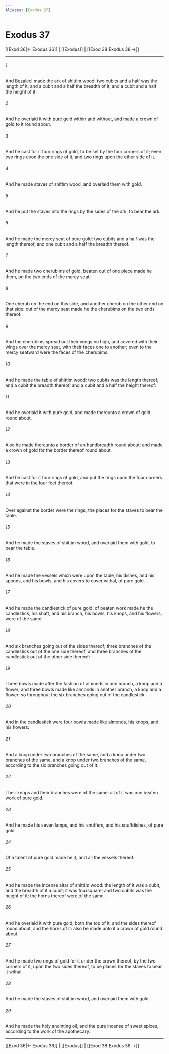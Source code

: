 ```yaml
---
Aliases: [Exodus 37]
---
```

# Exodus 37

[[Exod 36|← Exodus 36]] | [[Exodus]] | [[Exod 38|Exodus 38 →]]
***



###### 1 
And Bezaleel made the ark of shittim wood: two cubits and a half was the length of it, and a cubit and a half the breadth of it, and a cubit and a half the height of it: 

###### 2 
And he overlaid it with pure gold within and without, and made a crown of gold to it round about. 

###### 3 
And he cast for it four rings of gold, to be set by the four corners of it; even two rings upon the one side of it, and two rings upon the other side of it. 

###### 4 
And he made staves of shittim wood, and overlaid them with gold. 

###### 5 
And he put the staves into the rings by the sides of the ark, to bear the ark. 

###### 6 
And he made the mercy seat of pure gold: two cubits and a half was the length thereof, and one cubit and a half the breadth thereof. 

###### 7 
And he made two cherubims of gold, beaten out of one piece made he them, on the two ends of the mercy seat; 

###### 8 
One cherub on the end on this side, and another cherub on the other end on that side: out of the mercy seat made he the cherubims on the two ends thereof. 

###### 9 
And the cherubims spread out their wings on high, and covered with their wings over the mercy seat, with their faces one to another; even to the mercy seatward were the faces of the cherubims. 

###### 10 
And he made the table of shittim wood: two cubits was the length thereof, and a cubit the breadth thereof, and a cubit and a half the height thereof: 

###### 11 
And he overlaid it with pure gold, and made thereunto a crown of gold round about. 

###### 12 
Also he made thereunto a border of an handbreadth round about; and made a crown of gold for the border thereof round about. 

###### 13 
And he cast for it four rings of gold, and put the rings upon the four corners that were in the four feet thereof. 

###### 14 
Over against the border were the rings, the places for the staves to bear the table. 

###### 15 
And he made the staves of shittim wood, and overlaid them with gold, to bear the table. 

###### 16 
And he made the vessels which were upon the table, his dishes, and his spoons, and his bowls, and his covers to cover withal, of pure gold. 

###### 17 
And he made the candlestick of pure gold: of beaten work made he the candlestick; his shaft, and his branch, his bowls, his knops, and his flowers, were of the same: 

###### 18 
And six branches going out of the sides thereof; three branches of the candlestick out of the one side thereof, and three branches of the candlestick out of the other side thereof: 

###### 19 
Three bowls made after the fashion of almonds in one branch, a knop and a flower; and three bowls made like almonds in another branch, a knop and a flower: so throughout the six branches going out of the candlestick. 

###### 20 
And in the candlestick were four bowls made like almonds, his knops, and his flowers: 

###### 21 
And a knop under two branches of the same, and a knop under two branches of the same, and a knop under two branches of the same, according to the six branches going out of it. 

###### 22 
Their knops and their branches were of the same: all of it was one beaten work of pure gold. 

###### 23 
And he made his seven lamps, and his snuffers, and his snuffdishes, of pure gold. 

###### 24 
Of a talent of pure gold made he it, and all the vessels thereof. 

###### 25 
And he made the incense altar of shittim wood: the length of it was a cubit, and the breadth of it a cubit; it was foursquare; and two cubits was the height of it; the horns thereof were of the same. 

###### 26 
And he overlaid it with pure gold, both the top of it, and the sides thereof round about, and the horns of it: also he made unto it a crown of gold round about. 

###### 27 
And he made two rings of gold for it under the crown thereof, by the two corners of it, upon the two sides thereof, to be places for the staves to bear it withal. 

###### 28 
And he made the staves of shittim wood, and overlaid them with gold. 

###### 29 
And he made the holy anointing oil, and the pure incense of sweet spices, according to the work of the apothecary.

***
[[Exod 36|← Exodus 36]] | [[Exodus]] | [[Exod 38|Exodus 38 →]]

